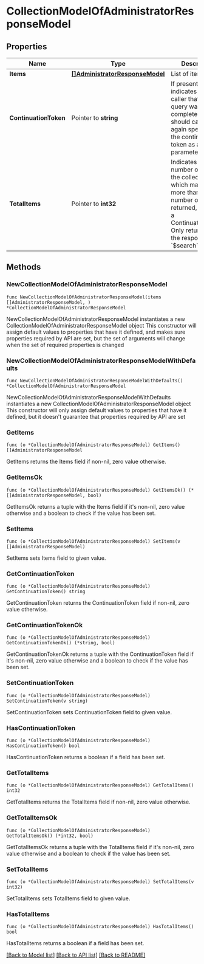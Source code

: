 # CollectionModelOfAdministratorResponseModel

## Properties

Name | Type | Description | Notes
------------ | ------------- | ------------- | -------------
**Items** | [**[]AdministratorResponseModel**](AdministratorResponseModel.md) | List of items. | 
**ContinuationToken** | Pointer to **string** | If present, indicates to the caller that the query was not complete, and they should call the API again specifying the continuation token as a query parameter. | [optional] 
**TotalItems** | Pointer to **int32** | Indicates the total number of items in the collection, which may be more than the number of Items returned, if there is a ContinuationToken.  Only returned in the response to &#x60;$search&#x60; APIs. | [optional] 

## Methods

### NewCollectionModelOfAdministratorResponseModel

`func NewCollectionModelOfAdministratorResponseModel(items []AdministratorResponseModel, ) *CollectionModelOfAdministratorResponseModel`

NewCollectionModelOfAdministratorResponseModel instantiates a new CollectionModelOfAdministratorResponseModel object
This constructor will assign default values to properties that have it defined,
and makes sure properties required by API are set, but the set of arguments
will change when the set of required properties is changed

### NewCollectionModelOfAdministratorResponseModelWithDefaults

`func NewCollectionModelOfAdministratorResponseModelWithDefaults() *CollectionModelOfAdministratorResponseModel`

NewCollectionModelOfAdministratorResponseModelWithDefaults instantiates a new CollectionModelOfAdministratorResponseModel object
This constructor will only assign default values to properties that have it defined,
but it doesn't guarantee that properties required by API are set

### GetItems

`func (o *CollectionModelOfAdministratorResponseModel) GetItems() []AdministratorResponseModel`

GetItems returns the Items field if non-nil, zero value otherwise.

### GetItemsOk

`func (o *CollectionModelOfAdministratorResponseModel) GetItemsOk() (*[]AdministratorResponseModel, bool)`

GetItemsOk returns a tuple with the Items field if it's non-nil, zero value otherwise
and a boolean to check if the value has been set.

### SetItems

`func (o *CollectionModelOfAdministratorResponseModel) SetItems(v []AdministratorResponseModel)`

SetItems sets Items field to given value.


### GetContinuationToken

`func (o *CollectionModelOfAdministratorResponseModel) GetContinuationToken() string`

GetContinuationToken returns the ContinuationToken field if non-nil, zero value otherwise.

### GetContinuationTokenOk

`func (o *CollectionModelOfAdministratorResponseModel) GetContinuationTokenOk() (*string, bool)`

GetContinuationTokenOk returns a tuple with the ContinuationToken field if it's non-nil, zero value otherwise
and a boolean to check if the value has been set.

### SetContinuationToken

`func (o *CollectionModelOfAdministratorResponseModel) SetContinuationToken(v string)`

SetContinuationToken sets ContinuationToken field to given value.

### HasContinuationToken

`func (o *CollectionModelOfAdministratorResponseModel) HasContinuationToken() bool`

HasContinuationToken returns a boolean if a field has been set.

### GetTotalItems

`func (o *CollectionModelOfAdministratorResponseModel) GetTotalItems() int32`

GetTotalItems returns the TotalItems field if non-nil, zero value otherwise.

### GetTotalItemsOk

`func (o *CollectionModelOfAdministratorResponseModel) GetTotalItemsOk() (*int32, bool)`

GetTotalItemsOk returns a tuple with the TotalItems field if it's non-nil, zero value otherwise
and a boolean to check if the value has been set.

### SetTotalItems

`func (o *CollectionModelOfAdministratorResponseModel) SetTotalItems(v int32)`

SetTotalItems sets TotalItems field to given value.

### HasTotalItems

`func (o *CollectionModelOfAdministratorResponseModel) HasTotalItems() bool`

HasTotalItems returns a boolean if a field has been set.


[[Back to Model list]](../README.md#documentation-for-models) [[Back to API list]](../README.md#documentation-for-api-endpoints) [[Back to README]](../README.md)


